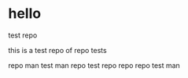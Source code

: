 # hello
test repo

this is a test repo of repo tests

repo man test man repo test repo repo repo test man
